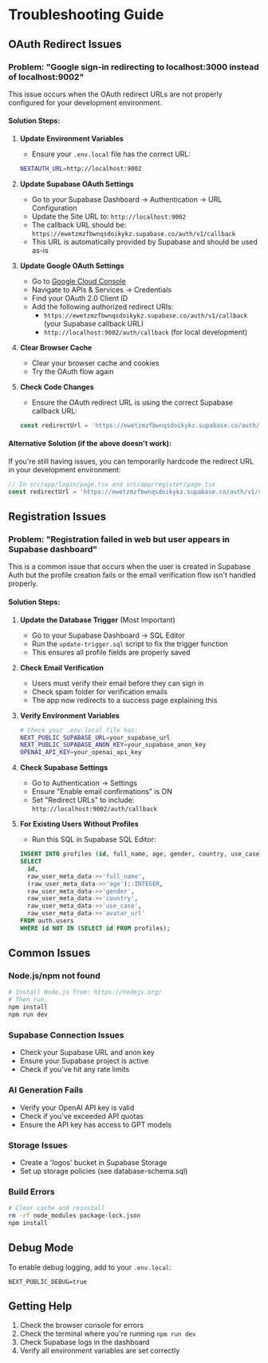 # Troubleshooting Guide

## OAuth Redirect Issues

### Problem: "Google sign-in redirecting to localhost:3000 instead of localhost:9002"

This issue occurs when the OAuth redirect URLs are not properly configured for your development environment.

#### Solution Steps:

1. **Update Environment Variables**
   - Ensure your `.env.local` file has the correct URL:
   ```bash
   NEXTAUTH_URL=http://localhost:9002
   ```

2. **Update Supabase OAuth Settings**
   - Go to your Supabase Dashboard → Authentication → URL Configuration
   - Update the Site URL to: `http://localhost:9002`
   - The callback URL should be: `https://ewetzmzfbwnqsdoikykz.supabase.co/auth/v1/callback`
   - This URL is automatically provided by Supabase and should be used as-is

3. **Update Google OAuth Settings**
   - Go to [Google Cloud Console](https://console.cloud.google.com/)
   - Navigate to APIs & Services → Credentials
   - Find your OAuth 2.0 Client ID
   - Add the following authorized redirect URIs:
     - `https://ewetzmzfbwnqsdoikykz.supabase.co/auth/v1/callback` (your Supabase callback URL)
     - `http://localhost:9002/auth/callback` (for local development)

4. **Clear Browser Cache**
   - Clear your browser cache and cookies
   - Try the OAuth flow again

5. **Check Code Changes**
   - Ensure the OAuth redirect URL is using the correct Supabase callback URL:
   ```typescript
   const redirectUrl = 'https://ewetzmzfbwnqsdoikykz.supabase.co/auth/v1/callback';
   ```

#### Alternative Solution (if the above doesn't work):

If you're still having issues, you can temporarily hardcode the redirect URL in your development environment:

```typescript
// In src/app/login/page.tsx and src/app/register/page.tsx
const redirectUrl = 'https://ewetzmzfbwnqsdoikykz.supabase.co/auth/v1/callback';
```

## Registration Issues

### Problem: "Registration failed in web but user appears in Supabase dashboard"

This is a common issue that occurs when the user is created in Supabase Auth but the profile creation fails or the email verification flow isn't handled properly.

#### Solution Steps:

1. **Update the Database Trigger** (Most Important)
   - Go to your Supabase Dashboard → SQL Editor
   - Run the `update-trigger.sql` script to fix the trigger function
   - This ensures all profile fields are properly saved

2. **Check Email Verification**
   - Users must verify their email before they can sign in
   - Check spam folder for verification emails
   - The app now redirects to a success page explaining this

3. **Verify Environment Variables**
   ```bash
   # Check your .env.local file has:
   NEXT_PUBLIC_SUPABASE_URL=your_supabase_url
   NEXT_PUBLIC_SUPABASE_ANON_KEY=your_supabase_anon_key
   OPENAI_API_KEY=your_openai_api_key
   ```

4. **Check Supabase Settings**
   - Go to Authentication → Settings
   - Ensure "Enable email confirmations" is ON
   - Set "Redirect URLs" to include: `http://localhost:9002/auth/callback`

5. **For Existing Users Without Profiles**
   - Run this SQL in Supabase SQL Editor:
   ```sql
   INSERT INTO profiles (id, full_name, age, gender, country, use_case, avatar_url)
   SELECT 
     id,
     raw_user_meta_data->>'full_name',
     (raw_user_meta_data->>'age')::INTEGER,
     raw_user_meta_data->>'gender',
     raw_user_meta_data->>'country',
     raw_user_meta_data->>'use_case',
     raw_user_meta_data->>'avatar_url'
   FROM auth.users
   WHERE id NOT IN (SELECT id FROM profiles);
   ```

## Common Issues

### Node.js/npm not found
```bash
# Install Node.js from: https://nodejs.org/
# Then run:
npm install
npm run dev
```

### Supabase Connection Issues
- Check your Supabase URL and anon key
- Ensure your Supabase project is active
- Check if you've hit any rate limits

### AI Generation Fails
- Verify your OpenAI API key is valid
- Check if you've exceeded API quotas
- Ensure the API key has access to GPT models

### Storage Issues
- Create a 'logos' bucket in Supabase Storage
- Set up storage policies (see database-schema.sql)

### Build Errors
```bash
# Clear cache and reinstall
rm -rf node_modules package-lock.json
npm install
```

## Debug Mode

To enable debug logging, add to your `.env.local`:
```
NEXT_PUBLIC_DEBUG=true
```

## Getting Help

1. Check the browser console for errors
2. Check the terminal where you're running `npm run dev`
3. Check Supabase logs in the dashboard
4. Verify all environment variables are set correctly 